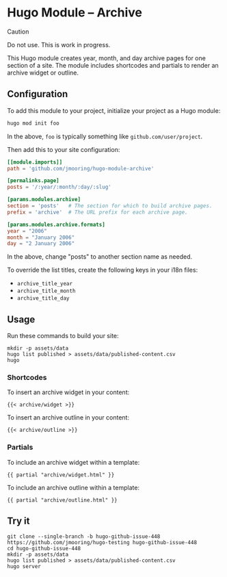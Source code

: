 # Hugo Module &ndash; Archive

> [!CAUTION]
> Do not use. This is work in progress.

This Hugo module creates year, month, and day archive pages for one section of a site. The module includes shortcodes and partials to render an archive widget or outline.

## Configuration

To add this module to your project, initialize your project as a Hugo module:

```sh
hugo mod init foo
```

In the above, `foo` is typically something like `github.com/user/project`.

Then add this to your site configuration:

```toml
[[module.imports]]
path = 'github.com/jmooring/hugo-module-archive'

[permalinks.page]
posts = '/:year/:month/:day/:slug'

[params.modules.archive]
section = 'posts'   # The section for which to build archive pages.
prefix = 'archive'  # The URL prefix for each archive page.

[params.modules.archive.formats]
year = "2006"
month = "January 2006"
day = "2 January 2006"
```

In the above, change "posts" to another section name as needed.

To override the list titles, create the following keys in your i18n files:

- `archive_title_year`
- `archive_title_month`
- `archive_title_day`

## Usage

Run these commands to build your site:

```text
mkdir -p assets/data
hugo list published > assets/data/published-content.csv
hugo
```

### Shortcodes

To insert an archive widget in your content:

```text
{{< archive/widget >}}
```

To insert an archive outline in your content:

```textv
{{< archive/outline >}}
```

### Partials

To include an archive widget within a template:

```text
{{ partial "archive/widget.html" }}
```

To include an archive outline within a template:

```text
{{ partial "archive/outline.html" }}
```

## Try it

```text
git clone --single-branch -b hugo-github-issue-448 https://github.com/jmooring/hugo-testing hugo-github-issue-448
cd hugo-github-issue-448
mkdir -p assets/data
hugo list published > assets/data/published-content.csv
hugo server
```
